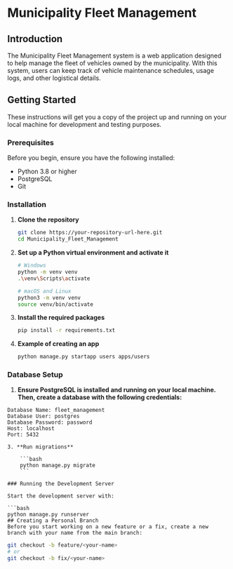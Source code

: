 # Municipality Fleet Management

## Introduction
The Municipality Fleet Management system is a web application designed to help manage the fleet of vehicles owned by the municipality. With this system, users can keep track of vehicle maintenance schedules, usage logs, and other logistical details.

## Getting Started

These instructions will get you a copy of the project up and running on your local machine for development and testing purposes.

### Prerequisites

Before you begin, ensure you have the following installed:
- Python 3.8 or higher
- PostgreSQL
- Git

### Installation

1. **Clone the repository**
    ```bash
    git clone https://your-repository-url-here.git
    cd Municipality_Fleet_Management
    ```

2. **Set up a Python virtual environment and activate it**

    ```bash
    # Windows
    python -m venv venv
    .\venv\Scripts\activate

    # macOS and Linux
    python3 -m venv venv
    source venv/bin/activate
    ```

3. **Install the required packages**

    ```bash
    pip install -r requirements.txt
    ```
4. **Example of creating an app**
    ```bash
    python manage.py startapp users apps/users
    ```
### Database Setup

1. **Ensure PostgreSQL is installed and running on your local machine. Then, create a database with the following credentials:**

```plaintext
Database Name: fleet_management
Database User: postgres
Database Password: password
Host: localhost
Port: 5432

3. **Run migrations**

    ```bash
    python manage.py migrate
    ```

### Running the Development Server

Start the development server with:

```bash
python manage.py runserver
## Creating a Personal Branch
Before you start working on a new feature or a fix, create a new branch with your name from the main branch:
```
```bash
git checkout -b feature/<your-name>
# or
git checkout -b fix/<your-name>
```
